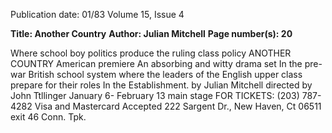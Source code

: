 Publication date: 01/83
Volume 15, Issue 4

**Title: Another Country**
**Author: Julian Mitchell**
**Page number(s): 20**

Where school boy politics 
produce the ruling class policy 
ANOTHER 
COUNTRY 
American premiere 
An absorbing and witty drama set In the pre-war 
British school system where the leaders of the English 
upper class prepare for their roles In the Establishment. 
by Julian Mitchell 
directed by John Ttllinger 
January 6- February 13 main stage 
FOR TICKETS: (203) 787-4282 
Visa and Mastercard Accepted 
222 Sargent Dr., New Haven, Ct 06511 exit 46 Conn. Tpk.